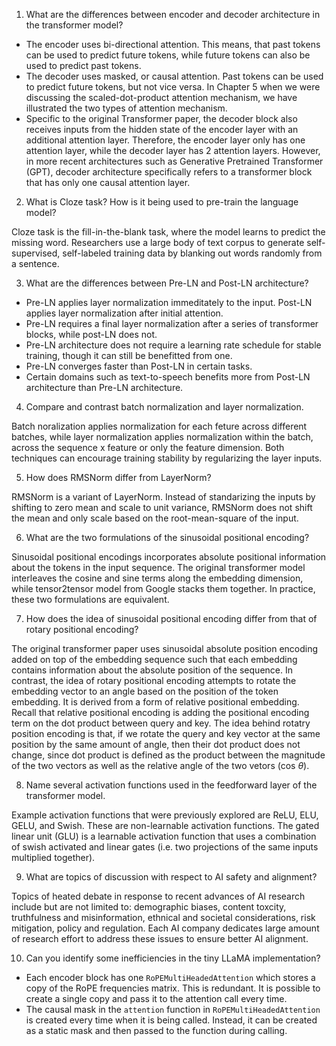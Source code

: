 1. What are the differences between encoder and decoder architecture in the transformer model?
* The encoder uses bi-directional attention. This means, that past tokens can be used to predict future tokens, while future tokens can also be used to predict past tokens.
* The decoder uses masked, or causal attention. Past tokens can be used to predict future tokens, but not vice versa. In Chapter 5 when we were discussing the scaled-dot-product attention mechanism, we have illustrated the two types of attention mechanism.
* Specific to the original Transformer paper, the decoder block also receives inputs from the hidden state of the encoder layer with an additional attention layer. Therefore, the encoder layer only has one attention layer, while the decoder layer has 2 attention layers. However, in more recent architectures such as Generative Pretrained Transformer (GPT), decoder architecture specifically refers to a transformer block that has only one causal attention layer.

2. What is Cloze task? How is it being used to pre-train the language model?

Cloze task is the fill-in-the-blank task, where the model learns to predict the missing word. Researchers use a large body of text corpus to generate self-supervised, self-labeled training data by blanking out words randomly from a sentence.

3. What are the differences between Pre-LN and Post-LN architecture?

* Pre-LN applies layer normalization immeditately to the input. Post-LN applies layer normalization after initial attention.
* Pre-LN requires a final layer normalization after a series of transformer blocks, while post-LN does not.
* Pre-LN architecture does not require a learning rate schedule for stable training, though it can still be benefitted from one.
* Pre-LN converges faster than Post-LN in certain tasks.
* Certain domains such as text-to-speech benefits more from Post-LN architecture than Pre-LN architecture.


4. Compare and contrast batch normalization and layer normalization.

Batch noralization applies normalization for each feture across different batches, while layer normalization applies normalization within the batch, across the sequence x feature or only the feature dimension. Both techniques can encourage training stability by regularizing the layer inputs.


5. How does RMSNorm differ from LayerNorm?

RMSNorm is a variant of LayerNorm. Instead of standarizing the inputs by shifting to zero mean and scale to unit variance, RMSNorm does not shift the mean and only scale based on the root-mean-square of the input.

6. What are the two formulations of the sinusoidal positional encoding?

Sinusoidal positional encodings incorporates absolute positional information about the tokens in the input sequence. The original transformer model interleaves the cosine and sine terms along the embedding dimension, while tensor2tensor model from Google stacks them together. In practice, these two formulations are equivalent.

7. How does the idea of sinusoidal positional encoding differ from that of rotary positional encoding?

The original transformer paper uses sinusoidal absolute position encoding added on top of the embedding sequence such that each embedding contains information about the absolute position of the sequence. In contrast, the idea of rotary positional encoding attempts to rotate the embedding vector to an angle based on the position of the token embedding. It is derived from a form of relative positional embedding. Recall that relative positional encoding is adding the positional encoding term on the dot product between query and key. The idea behind rotatry position encoding is that, if we rotate the query and key vector at the same position by the same amount of angle, then their dot product does not change, since dot product is defined as the product between the magnitude of the two vectors as well as the relative angle of the two vetors (cos $\theta$). 

8. Name several activation functions used in the feedforward layer of the transformer model.

Example activation functions that were previously explored are ReLU, ELU, GELU, and Swish. These are non-learnable activation functions. The gated linear unit (GLU) is a learnable activation function that uses a combination of swish activated and linear gates (i.e. two projections of the same inputs multiplied together).

9. What are topics of discussion with respect to AI safety and alignment?

Topics of heated debate in response to recent advances of AI research include but are not limited to: demographic biases, content toxcity, truthfulness and misinformation, ethnical and societal considerations, risk mitigation, policy and regulation. Each AI company dedicates large amount of research effort to address these issues to ensure better AI alignment.

10. Can you identify some inefficiencies in the tiny LLaMA implementation?

* Each encoder block has one `RoPEMultiHeadedAttention` which stores a copy of the RoPE frequencies matrix. This is redundant. It is possible to create a single copy and pass it to the attention call every time.
* The causal mask in the `attention` function in `RoPEMultiHeadedAttention` is created every time when it is being called. Instead, it can be created as a static mask and then passed to the function during calling.

